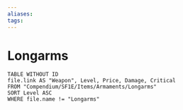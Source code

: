 ```yaml
---
aliases: 
tags: 
---
```


# Longarms

``` dataview
TABLE WITHOUT ID
file.link AS "Weapon", Level, Price, Damage, Critical
FROM "Compendium/SF1E/Items/Armaments/Longarms"
SORT Level ASC
WHERE file.name != "Longarms"
```
